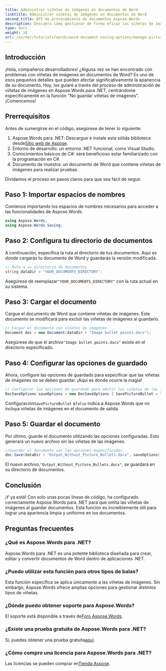 ```yaml
---
title: Administrar viñetas de imágenes en documentos de Word
linktitle: Administrar viñetas de imágenes en documentos de Word
second_title: API de procesamiento de documentos Aspose.Words
description: Descubra cómo gestionar de forma eficaz las viñetas de imágenes en documentos de Word con Aspose.Words para .NET. Esta guía completa le muestra los pasos necesarios para configurar su entorno y las opciones de guardado.
type: docs
weight: 10
url: /es/net/tutorials/words/word-document-saving-options/manage-picture-bullet/
---
```

## Introducción

¡Hola, compañeros desarrolladores! ¿Alguna vez se han encontrado con problemas con viñetas de imágenes en documentos de Word? Es uno de esos pequeños detalles que pueden afectar significativamente la apariencia de su documento. Hoy, los guiaré a través del proceso de administración de viñetas de imágenes en Aspose.Words para .NET, centrándome específicamente en la función "No guardar viñetas de imágenes". ¡Comencemos!

## Prerrequisitos

Antes de sumergirse en el código, asegúrese de tener lo siguiente:

1.  Aspose.Words para .NET: Descargue e instale esta sólida biblioteca desde[Sitio web de Aspose](https://releases.aspose.com/words/net/).
2. Entorno de desarrollo: un entorno .NET funcional, como Visual Studio.
3. Conocimientos básicos de C#: será beneficioso estar familiarizado con la programación en C#.
4. Documento de muestra: un documento de Word que contiene viñetas de imágenes para realizar pruebas.

Dividamos el proceso en pasos claros para que sea fácil de seguir.

## Paso 1: Importar espacios de nombres

Comience importando los espacios de nombres necesarios para acceder a las funcionalidades de Aspose.Words.

```csharp
using Aspose.Words;
using Aspose.Words.Saving;
```

## Paso 2: Configura tu directorio de documentos

A continuación, especifica la ruta al directorio de tus documentos. Aquí es donde cargarás tu documento de Word y guardarás la versión modificada.

```csharp
// Ruta a su directorio de documentos
string dataDir = "YOUR_DOCUMENTS_DIRECTORY";
```

 Asegúrese de reemplazar`"YOUR_DOCUMENTS_DIRECTORY"` con la ruta actual en su sistema.

## Paso 3: Cargar el documento

Cargue el documento de Word que contiene viñetas de imágenes. Este documento se modificará para excluir las viñetas de imágenes al guardarlo.

```csharp
// Cargar el documento con viñetas de imágenes
Document doc = new Document(dataDir + "Image bullet points.docx");
```

 Asegúrese de que el archivo`"Image bullet points.docx"` existe en el directorio especificado.

## Paso 4: Configurar las opciones de guardado

Ahora, configure las opciones de guardado para especificar que las viñetas de imágenes no se deben guardar. ¡Aquí es donde ocurre la magia!

```csharp
// Configurar las opciones de guardado para omitir las viñetas de las imágenes
DocSaveOptions saveOptions = new DocSaveOptions { SavePictureBullet = false };
```

 Configuración`SavePictureBullet` a`false` indica a Aspose.Words que no incluya viñetas de imágenes en el documento de salida.

## Paso 5: Guardar el documento

Por último, guarde el documento utilizando las opciones configuradas. Esto generará un nuevo archivo sin las viñetas de las imágenes.

```csharp
//Guardar el documento con las opciones especificadas
doc.Save(dataDir + "Output_Without_Picture_Bullets.docx", saveOptions);
```

 El nuevo archivo,`"Output_Without_Picture_Bullets.docx"`, se guardará en su directorio de documentos.

## Conclusión

¡Y ya está! Con solo unas pocas líneas de código, ha configurado correctamente Aspose.Words para .NET para que omita las viñetas de imágenes al guardar documentos. Esta función es increíblemente útil para lograr una apariencia limpia y uniforme en los documentos.

## Preguntas frecuentes

### ¿Qué es Aspose.Words para .NET?
Aspose.Words para .NET es una potente biblioteca diseñada para crear, editar y convertir documentos de Word dentro de aplicaciones .NET.

### ¿Puedo utilizar esta función para otros tipos de balas?
Esta función específica se aplica únicamente a las viñetas de imágenes. Sin embargo, Aspose.Words ofrece amplias opciones para gestionar distintos tipos de viñetas.

### ¿Dónde puedo obtener soporte para Aspose.Words?
 El soporte está disponible a través de[Foro Aspose.Words](https://forum.aspose.com/c/words/8).

### ¿Existe una prueba gratuita de Aspose.Words para .NET?
 Sí, puedes obtener una prueba gratuita[aquí](https://releases.aspose.com/).

### ¿Cómo compro una licencia para Aspose.Words para .NET?
 Las licencias se pueden comprar en[Tienda Aspose](https://purchase.aspose.com/buy).